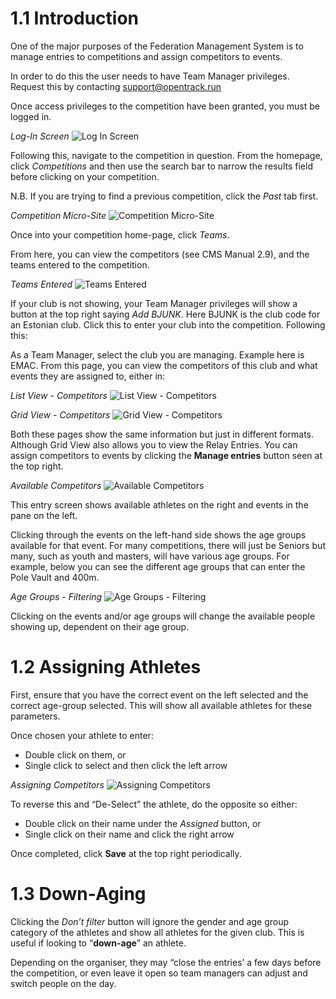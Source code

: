 <!-- TITLE: Training Manual - Entering Competitions -->

# 1.1 Introduction
One of the major purposes of the Federation Management System is to manage entries to competitions and assign competitors to events.

In order to do this the user needs to have Team Manager privileges. Request this by contacting support@opentrack.run

Once access privileges to the competition have been granted, you must be logged in.

*Log-In Screen*
![Log In Screen](/uploads/competition-entries-images/picture-1.png "Picture 1")

Following this, navigate to the competition in question. From the homepage, click *Competitions* and then use the search bar to narrow the results field before clicking on your competition. 

N.B. If you are trying to find a previous competition, click the *Past* tab first.

*Competition Micro-Site*
![Competition Micro-Site](/uploads/competition-entries-images/picture-2.png "Picture 2")

Once into your competition home-page, click *Teams*.

From here, you can view the competitors (see CMS Manual 2.9), and the teams entered to the competition.

*Teams Entered*
![Teams Entered](/uploads/competition-entries-images/picture-3.png "Picture 3")

If your club is not showing, your Team Manager privileges will show a button at the top right saying *Add BJUNK*. Here BJUNK is the club code for an Estonian club. Click this to enter your club into the competition. Following this:

As a Team Manager, select the club you are managing. Example here is EMAC. From this page, you can view the competitors of this club and what events they are assigned to, either in: 

*List View - Competitors*
![List View - Competitors](/uploads/competition-entries-images/picture-4.png "Picture 4")

*Grid View - Competitors*
![Grid View - Competitors](/uploads/competition-entries-images/picture-5.png "Picture 5")

Both these pages show the same information but just in different formats. Although Grid View also allows you to view the Relay Entries. You can assign competitors to events by clicking the **Manage entries** button seen at the top right.

*Available Competitors*
![Available Competitors](/uploads/competition-entries-images/picture-6.png "Picture 6")

This entry screen shows available athletes on the right and events in the pane on the left. 

Clicking through the events on the left-hand side shows the age groups available for that event. For many competitions, there will just be Seniors but many, such as youth and masters, will have various age groups. For example, below you can see the different age groups that can enter the Pole Vault and 400m.

*Age Groups - Filtering*
![Age Groups - Filtering](/uploads/competition-entries-images/picture-7.png "Picture 7")

Clicking on the events and/or age groups will change the available people showing up, dependent on their age group. 

# 1.2 Assigning Athletes
First, ensure that you have the correct event on the left selected and the correct age-group selected. This will show all available athletes for these parameters. 

Once chosen your athlete to enter:
* Double click on them, or
* Single click to select and then click the left arrow

*Assigning Competitors*
![Assigning Competitors](/uploads/competition-entries-images/picture-8.png "Picture 8")

To reverse this and “De-Select” the athlete, do the opposite so either:
* Double click on their name under the *Assigned* button, or
* Single click on their name and click the right arrow

Once completed, click **Save** at the top right periodically. 

# 1.3 Down-Aging

Clicking the *Don’t filter* button will ignore the gender and age group category of the athletes and show all athletes for the given club. This is useful if looking to “**down-age**” an athlete. 

Depending on the organiser, they may “close the entries’ a few days before the competition, or even leave it open so team managers can adjust and switch people on the day.
